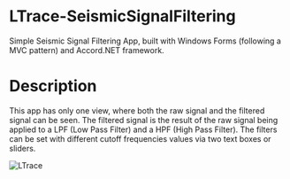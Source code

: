 # LTrace-SeismicSignalFiltering
Simple Seismic Signal Filtering App, built with Windows Forms (following a MVC pattern) and Accord.NET framework.

# Description
This app has only one view, where both the raw signal and the filtered signal can be seen. 
The filtered signal is the result of the raw signal being applied to a LPF (Low Pass Filter) and a HPF (High Pass Filter). The filters
can be set with different cutoff frequencies values via two text boxes or sliders.

![LTrace](https://github.com/andrekruss/LTrace-SeismicSignalFiltering/assets/30608106/16f6343c-396e-410b-9926-570acaee24ba)

